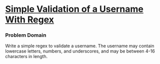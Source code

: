 # [Simple Validation of a Username With Regex](https://www.codewars.com/kata/56a3f08aa9a6cc9b75000023)

### Problem Domain
Write a simple regex to validate a username. The username may contain lowercase letters, numbers, and underscores, and may be between 4-16 characters in length.